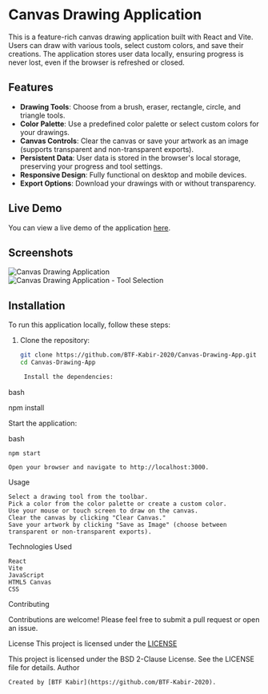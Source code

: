 # Canvas Drawing Application

This is a feature-rich canvas drawing application built with React and Vite. Users can draw with various tools, select custom colors, and save their creations. The application stores user data locally, ensuring progress is never lost, even if the browser is refreshed or closed.

## Features

- **Drawing Tools**: Choose from a brush, eraser, rectangle, circle, and triangle tools.
- **Color Palette**: Use a predefined color palette or select custom colors for your drawings.
- **Canvas Controls**: Clear the canvas or save your artwork as an image (supports transparent and non-transparent exports).
- **Persistent Data**: User data is stored in the browser's local storage, preserving your progress and tool settings.
- **Responsive Design**: Fully functional on desktop and mobile devices.
- **Export Options**: Download your drawings with or without transparency.

## Live Demo

You can view a live demo of the application [here](https://www.example.com).

## Screenshots

![Canvas Drawing Application](./path/to/screenshot1.png)
![Canvas Drawing Application - Tool Selection](./path/to/screenshot2.png)

## Installation

To run this application locally, follow these steps:

1. Clone the repository:
   ```bash
   git clone https://github.com/BTF-Kabir-2020/Canvas-Drawing-App.git
   cd Canvas-Drawing-App

    Install the dependencies:

bash

npm install

Start the application:

bash

    npm start

    Open your browser and navigate to http://localhost:3000.

Usage

    Select a drawing tool from the toolbar.
    Pick a color from the color palette or create a custom color.
    Use your mouse or touch screen to draw on the canvas.
    Clear the canvas by clicking "Clear Canvas."
    Save your artwork by clicking "Save as Image" (choose between transparent or non-transparent exports).

Technologies Used

    React
    Vite
    JavaScript
    HTML5 Canvas
    CSS

Contributing

Contributions are welcome! Please feel free to submit a pull request or open an issue.

License
    This project is licensed under the
    [LICENSE](./LICENSE)

This project is licensed under the BSD 2-Clause License. See the LICENSE file for details.
Author

    Created by [BTF Kabir](https://github.com/BTF-Kabir-2020).

